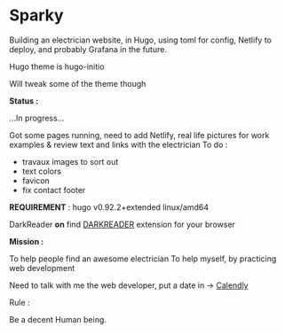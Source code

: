 # Sparky

Building an electrician website, in Hugo, using toml for config, Netlify to deploy, and probably Grafana in the future. 

Hugo theme is hugo-initio

Will tweak some of the theme though

**Status :**

...In progress...

Got some pages running, need to add Netlify, real life pictures for work examples & review text and links with the electrician
To do : 
- travaux images to sort out
- text colors
- favicon
- fix contact footer

**REQUIREMENT** : 
hugo v0.92.2+extended linux/amd64 

DarkReader **on** find [DARKREADER](https://github.com/darkreader/darkreader) extension for your browser

**Mission :**

To help people find an awesome electrician
To help myself, by practicing web development

Need to talk with me the web developer, put a date in -> [Calendly](https://calendly.com/ganitak/quick-coffee-talk)

Rule :

Be a decent Human being.
